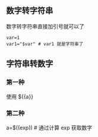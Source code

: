 ## 数字转字符串
数字转字符串直接加引号就可以了
```
var=1
var1="$var" # var1 就是字符串了
```

## 字符串转数字
### 第一种
使用 ${{a}}

### 第二种
a=$((exp)) # 通过计算 exp 获取数字